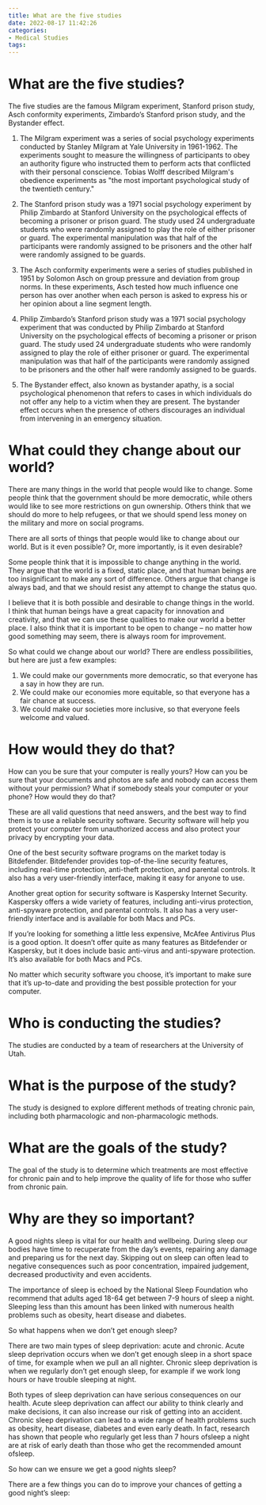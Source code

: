```yaml
---
title: What are the five studies
date: 2022-08-17 11:42:26
categories:
- Medical Studies
tags:
---
```



#  What are the five studies?

The five studies are the famous Milgram experiment, Stanford prison study, Asch conformity experiments, Zimbardo’s Stanford prison study, and the Bystander effect.

1. The Milgram experiment was a series of social psychology experiments conducted by Stanley Milgram at Yale University in 1961-1962. The experiments sought to measure the willingness of participants to obey an authority figure who instructed them to perform acts that conflicted with their personal conscience. Tobias Wolff described Milgram's obedience experiments as "the most important psychological study of the twentieth century."

2. The Stanford prison study was a 1971 social psychology experiment by Philip Zimbardo at Stanford University on the psychological effects of becoming a prisoner or prison guard. The study used 24 undergraduate students who were randomly assigned to play the role of either prisoner or guard. The experimental manipulation was that half of the participants were randomly assigned to be prisoners and the other half were randomly assigned to be guards.

3. The Asch conformity experiments were a series of studies published in 1951 by Solomon Asch on group pressure and deviation from group norms. In these experiments, Asch tested how much influence one person has over another when each person is asked to express his or her opinion about a line segment length.

4. Philip Zimbardo’s Stanford prison study was a 1971 social psychology experiment that was conducted by Philip Zimbardo at Stanford University on the psychological effects of becoming a prisoner or prison guard. The study used 24 undergraduate students who were randomly assigned to play the role of either prisoner or guard. The experimental manipulation was that half of the participants were randomly assigned to be prisoners and the other half were randomly assigned to be guards.

5. The Bystander effect, also known as bystander apathy, is a social psychological phenomenon that refers to cases in which individuals do not offer any help to a victim when they are present. The bystander effect occurs when the presence of others discourages an individual from intervening in an emergency situation.

#  What could they change about our world?

There are many things in the world that people would like to change. Some people think that the government should be more democratic, while others would like to see more restrictions on gun ownership. Others think that we should do more to help refugees, or that we should spend less money on the military and more on social programs.

There are all sorts of things that people would like to change about our world. But is it even possible? Or, more importantly, is it even desirable?

Some people think that it is impossible to change anything in the world. They argue that the world is a fixed, static place, and that human beings are too insignificant to make any sort of difference. Others argue that change is always bad, and that we should resist any attempt to change the status quo.

I believe that it is both possible and desirable to change things in the world. I think that human beings have a great capacity for innovation and creativity, and that we can use these qualities to make our world a better place. I also think that it is important to be open to change – no matter how good something may seem, there is always room for improvement.

So what could we change about our world? There are endless possibilities, but here are just a few examples:

1) We could make our governments more democratic, so that everyone has a say in how they are run.
2) We could make our economies more equitable, so that everyone has a fair chance at success.
3) We could make our societies more inclusive, so that everyone feels welcome and valued.

#  How would they do that?

How can you be sure that your computer is really yours? How can you be sure that your documents and photos are safe and nobody can access them without your permission? What if somebody steals your computer or your phone? How would they do that?

These are all valid questions that need answers, and the best way to find them is to use a reliable security software. Security software will help you protect your computer from unauthorized access and also protect your privacy by encrypting your data.

One of the best security software programs on the market today is Bitdefender. Bitdefender provides top-of-the-line security features, including real-time protection, anti-theft protection, and parental controls. It also has a very user-friendly interface, making it easy for anyone to use.

Another great option for security software is Kaspersky Internet Security. Kaspersky offers a wide variety of features, including anti-virus protection, anti-spyware protection, and parental controls. It also has a very user-friendly interface and is available for both Macs and PCs.

If you’re looking for something a little less expensive, McAfee Antivirus Plus is a good option. It doesn’t offer quite as many features as Bitdefender or Kaspersky, but it does include basic anti-virus and anti-spyware protection. It’s also available for both Macs and PCs.

No matter which security software you choose, it’s important to make sure that it’s up-to-date and providing the best possible protection for your computer.

#  Who is conducting the studies?

The studies are conducted by a team of researchers at the University of Utah.

# What is the purpose of the study?

The study is designed to explore different methods of treating chronic pain, including both pharmacologic and non-pharmacologic methods.

# What are the goals of the study?

The goal of the study is to determine which treatments are most effective for chronic pain and to help improve the quality of life for those who suffer from chronic pain.

#  Why are they so important?

A good nights sleep is vital for our health and wellbeing. During sleep our bodies have time to recuperate from the day’s events, repairing any damage and preparing us for the next day. Skipping out on sleep can often lead to negative consequences such as poor concentration, impaired judgement, decreased productivity and even accidents.

The importance of sleep is echoed by the National Sleep Foundation who recommend that adults aged 18-64 get between 7-9 hours of sleep a night. Sleeping less than this amount has been linked with numerous health problems such as obesity, heart disease and diabetes.

So what happens when we don’t get enough sleep?

There are two main types of sleep deprivation: acute and chronic. Acute sleep deprivation occurs when we don’t get enough sleep in a short space of time, for example when we pull an all nighter. Chronic sleep deprivation is when we regularly don’t get enough sleep, for example if we work long hours or have trouble sleeping at night.

Both types of sleep deprivation can have serious consequences on our health. Acute sleep deprivation can affect our ability to think clearly and make decisions, it can also increase our risk of getting into an accident. Chronic sleep deprivation can lead to a wide range of health problems such as obesity, heart disease, diabetes and even early death. In fact, research has shown that people who regularly get less than 7 hours ofsleep a night are at risk of early death than those who get the recommended amount ofsleep.

So how can we ensure we get a good nights sleep?

There are a few things you can do to improve your chances of getting a good night’s sleep: